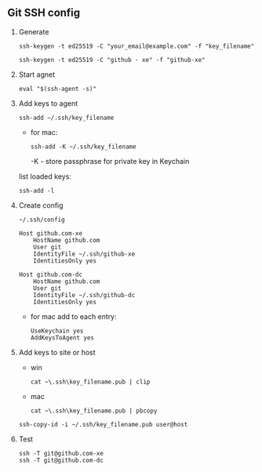 ## Git SSH config

1. Generate

    ```
    ssh-keygen -t ed25519 -C "your_email@example.com" -f "key_filename"
    ```

    ```
    ssh-keygen -t ed25519 -C "github - xe" -f "github-xe"
    ```

2. Start agnet

    ```
    eval "$(ssh-agent -s)"
    ```

3. Add keys to agent

    ```
    ssh-add ~/.ssh/key_filename
    ```

    - for mac:
        ```
        ssh-add -K ~/.ssh/key_filename
        ```

        -K - store passphrase for private key in Keychain
    
    list loaded keys:

    ```
    ssh-add -l
    ```

4. Create config

    `~/.ssh/config`
    ```
    Host github.com-xe
        HostName github.com
        User git
        IdentityFile ~/.ssh/github-xe
        IdentitiesOnly yes

    Host github.com-dc
        HostName github.com
        User git
        IdentityFile ~/.ssh/github-dc
        IdentitiesOnly yes
    ```

    - for mac add to each entry:
        ```
        UseKeychain yes
        AddKeysToAgent yes
        ```

5. Add keys to site or host

    - win
        ```
        cat ~\.ssh\key_filename.pub | clip
        ```
    - mac
        ```
        cat ~\.ssh\key_filename.pub | pbcopy
        ```

    ```
    ssh-copy-id -i ~/.ssh/key_filename.pub user@host
    ```

6. Test

    ```
    ssh -T git@github.com-xe
    ssh -T git@github.com-dc
    ```

